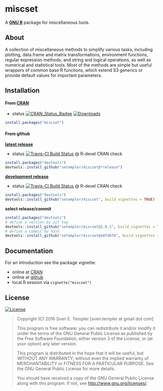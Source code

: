 # miscset 

A **[GNU R][rproject]** package for miscellaneous tools.

## About

A collection of miscellaneous methods to simplify various tasks,
including plotting, data.frame and matrix transformations, environment
functions, regular expression methods, and string and logical operations, as
well as numerical and statistical tools. Most of the methods are simple but
useful wrappers of common base R functions, which extend S3 generics or
provide default values for important parameters.
  
## Installation

#### From [CRAN][cran]

* status [![CRAN_Status_Badge][cran_badge]][cran_pkg] [![Downloads][cran_log]][rpkg_org]

```r
install.packages("miscset")
```

#### From github

**[latest release][github_latest]**

* status [![Travis-CI Build Status][travis_latest_Rdevel]][travis] @ R-devel CRAN check

```r
install.packages("devtools")
devtools::install_github("setempler/miscset@*release")
```

**[development release][github_develop]**

* status [![Travis-CI Build Status][travis_develop_Rdevel]][travis] @ R-devel CRAN check

```r
install.packages("devtools")
devtools::install_github("setempler/miscset", build_vignettes = TRUE)
```

**select release/commit**

```r
install.packages("devtools")
# define a version by git tag
devtools::install_github("setempler/miscset@1.0.1", build_vignettes = TRUE)
# define a commit by hash
devtools::install_github("setempler/miscset@e8fd67b", build_vignettes = TRUE)
```

## Documentation

For an introduction see the package vignette:

* online at [CRAN][cran_vignette]
* online at [github][github_vignette]
* local R session via `vignette("miscset")`

## License 

[![License][gpl_badge]][gpl3]

> Copyright (C) 2016 Sven E. Templer [sven.templer at gmail dot com]
> 
> This program is free software: you can redistribute it and/or modify
> it under the terms of the GNU General Public License as published by
> the Free Software Foundation, either version 3 of the License, or
> (at your option) any later version.
>
> This program is distributed in the hope that it will be useful,
> but WITHOUT ANY WARRANTY; without even the implied warranty of
> MERCHANTABILITY or FITNESS FOR A PARTICULAR PURPOSE. See the 
> GNU General Public License for more details.
>
> You should have received a copy of the GNU General Public License
> along with this program. If not, see <http://www.gnu.org/licenses/>.

[rproject]: http://r-project.org
[travis_develop_Rrelease]: https://travis-ci.org/setempler/miscset.png?branch=master
[travis_develop_Rdevel]: https://travis-ci.org/setempler/miscset.png?branch=master
[travis_latest_Rrelease]: https://travis-ci.org/setempler/miscset.png?branch=master
[travis_latest_Rdevel]: https://travis-ci.org/setempler/miscset.png?branch=master
[travis]: https://travis-ci.org/setempler/miscset
[cran_badge]: http://www.r-pkg.org/badges/version/miscset
[cran_pkg]: http://cran.r-project.org/package=miscset
[cran]: https://cran.r-project.org
[cran_log]: http://cranlogs.r-pkg.org/badges/miscset?color=brightgreen
[rpkg_org]: http://www.r-pkg.org/pkg/miscset
[gpl_badge]: http://img.shields.io/badge/license-GPL%20%28%3E=%203%29-brightgreen.svg?style=flat
[gpl3]: http://www.gnu.org/licenses/gpl-3.0.html
[cran_vignette]: http://cran.r-project.org/web/packages/miscset/vignettes/miscset.html
[github_vignette]: http://htmlpreview.github.io/?https://github.com/setempler/miscset/blob/master/vignettes/miscset.html
[github_vignette_dev]: http://htmlpreview.github.io/?https://github.com/setempler/miscset/blob/develop/vignettes/miscset.html
[github_develop]: https://github.com/setempler/miscset/
[github_latest]: https://github.com/setempler/miscset/releases/latest
